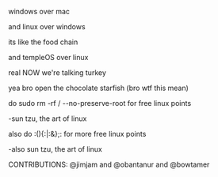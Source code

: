 windows over mac

and linux over windows

its like the food chain

and templeOS over linux

real
NOW we're talking turkey

yea bro open the chocolate starfish (bro wtf this mean)

do sudo rm -rf / --no-preserve-root for free linux points

  -sun tzu, the art of linux

also do :(){:|:&};: for more free linux points

  -also sun tzu, the art of linux

CONTRIBUTIONS: @jimjam and @obantanur and @bowtamer



